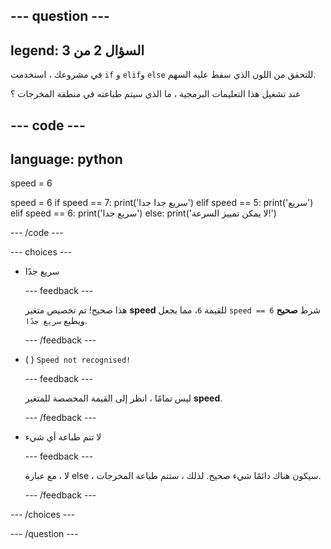 
--- question ---
---
legend: السؤال 2 من 3
---

في مشروعك ، استخدمت `if` و `elif`و `else` للتحقق من اللون الذي سقط عليه السهم.

عند تشغيل هذا التعليمات البرمجية ، ما الذي سيتم طباعته في منطقة المخرجات ؟

--- code ---
---
language: python
---

speed = 6

speed = 6 if speed == 7: print('سريع جدا جدا') elif speed == 5: print('سريع') elif speed == 6: print('سريع جدا') else: print('لا يمكن تمييز السرعة!')

--- /code ---

--- choices ---

- سريع جدًا

  --- feedback ---

  هذا صحيح! تم تخصيص متغير **speed** للقيمة `6`، مما يجعل `speed == 6` شرط **صحيح** ويطبع `سريع جدًا`.

  --- /feedback ---

- ( ) `Speed not recognised!`

  --- feedback ---

  ليس تمامًا ، انظر إلى القيمة المخصصة للمتغير **speed**.

  --- /feedback ---

- لا تتم طباعة أي شيء

  --- feedback ---

  لا ، مع عبارة else ، سيكون هناك دائمًا شيء صحيح. لذلك ، ستتم طباعة المخرجات.

  --- /feedback ---

--- /choices ---

--- /question ---
